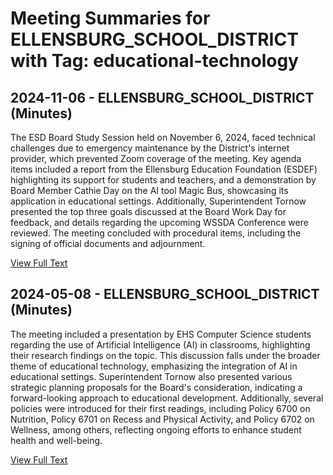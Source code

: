 # Meeting Summaries for ELLENSBURG_SCHOOL_DISTRICT with Tag: educational-technology

## 2024-11-06 - ELLENSBURG_SCHOOL_DISTRICT (Minutes)

The ESD Board Study Session held on November 6, 2024, faced technical challenges due to emergency maintenance by the District's internet provider, which prevented Zoom coverage of the meeting. Key agenda items included a report from the Ellensburg Education Foundation (ESDEF) highlighting its support for students and teachers, and a demonstration by Board Member Cathie Day on the AI tool Magic Bus, showcasing its application in educational settings. Additionally, Superintendent Tornow presented the top three goals discussed at the Board Work Day for feedback, and details regarding the upcoming WSSDA Conference were reviewed. The meeting concluded with procedural items, including the signing of official documents and adjournment.

[View Full Text](https://raw.githubusercontent.com/VoronoiPerspectives/WashingtonStateSchoolBoardExplorer/refs/heads/main/data/countries/usa/states/wa/counties/kittitas/school_boards/ellensburg_school_district/2024/2024-11-06-minutes.txt)

## 2024-05-08 - ELLENSBURG_SCHOOL_DISTRICT (Minutes)

The meeting included a presentation by EHS Computer Science students regarding the use of Artificial Intelligence (AI) in classrooms, highlighting their research findings on the topic. This discussion falls under the broader theme of educational technology, emphasizing the integration of AI in educational settings. Superintendent Tornow also presented various strategic planning proposals for the Board's consideration, indicating a forward-looking approach to educational development. Additionally, several policies were introduced for their first readings, including Policy 6700 on Nutrition, Policy 6701 on Recess and Physical Activity, and Policy 6702 on Wellness, among others, reflecting ongoing efforts to enhance student health and well-being.

[View Full Text](https://raw.githubusercontent.com/VoronoiPerspectives/WashingtonStateSchoolBoardExplorer/refs/heads/main/data/countries/usa/states/wa/counties/kittitas/school_boards/ellensburg_school_district/2024/2024-05-08-minutes.txt)


